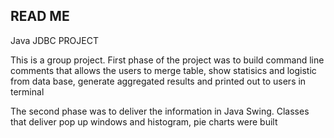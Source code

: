 ## READ ME

Java JDBC PROJECT

This is a group project. First phase of the project was to build command line comments that allows the users to merge table, show statisics and logistic from data base, generate aggregated results and printed out to users in terminal

The second phase was to deliver the information in Java Swing. Classes that deliver pop up windows and histogram, pie charts were built
